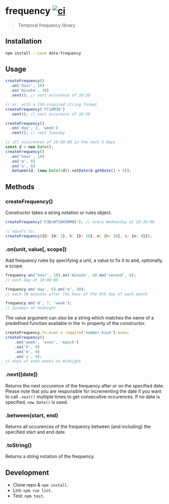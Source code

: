frequency [![ci](https://github.com/smhg/date-frequency-js/actions/workflows/ci.yml/badge.svg)](https://github.com/smhg/date-frequency-js/actions/workflows/ci.yml)
=========
> Temporal frequency library

## Installation
```sh
npm install --save date-frequency
```

## Usage
```javascript
createFrequency()
  .on('hour', 10)
  .on('minute', 30)
  .next(); // next occurence of 10:30

// or, with a ISO-inspired string format
createFrequency('FT10M30')
  .next(); // next occurence of 10:30

createFrequency()
  .on('day', 2, 'week')
  .next(); // next Tuesday

// all occurences of 10:00:00 in the next 5 days
const d = new Date();
createFrequency()
  .on('hour', 10)
  .on('m', 0)
  .on('s', 0)
  .between(d, (new Date(+d)).setDate(d.getDate() + 5));
```

## Methods
### createFrequency()
Constructor takes a string notation or rules object.
```javascript
createFrequency('F3D/WT10H30M0S'); // every Wednesday at 10:30:00

// equals to:
createFrequency({D: {W: 3}, h: {D: 10}, m: {h: 30}, s: {m: 0}});
```

### .on(unit, value[, scope])
Add frequency rules by specifying a unit, a value to fix it to and, optionally, a scope.
```javascript
frequency.on('hour', 10).on('minute', 0).on('second', 0);
// each day at 10:00:00

frequency.on('day', 6).on('m', 30);
// each 30 minutes after the hour of the 6th day of each month

frequency.on('d', 7, 'week');
// Sundays at midnight
```

The value argument can also be a string which matches the name of a predefined function available in the `fn` property of the constructor.
```javascript
createFrequency.fn.even = require('number-kind').even;
createFrequency()
	.on('week', 'even', 'epoch')
	.on('h', 0)
	.on('m', 0)
	.on('s', 0);
// days of even weeks at midnight
```

### .next([date])
Returns the next occurence of the frequency after _or on_ the specified date. Please note that you are responsible for incrementing the date if you want to call `.next()` multiple times to get consecutive occurences.
If no date is specified, `new Date()` is used.

### .between(start, end)
Returns all occurences of the frequency between (and including) the specified start and end date.

### .toString()
Returns a string notation of the frequency.

## Development
* Clone repo & `npm install`.
* Lint: `npm run lint`.
* Test: `npm test`.
